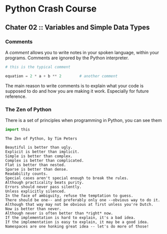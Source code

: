 # Python Crash Course
## Chater 02 :: Variables and Simple Data Types

### Comments
A *comment* allows you to write notes in your spoken language, within your programs. Comments are ignored by the Python interpreter.

```python
# this is the typical comment

equation = 2 * a + b ** 2        # another comment
```

The main reason to write comments is to explain what your code is supposed to do and how you are making it work. Especially for future reference.

### The Zen of Python
There is a set of principles when programming in Python, you can see them

```python {cmd}
import this
```
```
The Zen of Python, by Tim Peters

Beautiful is better than ugly.
Explicit is better than implicit.
Simple is better than complex.
Complex is better than complicated.
Flat is better than nested.
Sparse is better than dense.
Readability counts.
Special cases aren't special enough to break the rules.
Although practicality beats purity.
Errors should never pass silently.
Unless explicitly silenced.
In the face of ambiguity, refuse the temptation to guess.
There should be one-- and preferably only one --obvious way to do it.
Although that way may not be obvious at first unless you're Dutch.
Now is better than never.
Although never is often better than *right* now.
If the implementation is hard to explain, it's a bad idea.
If the implementation is easy to explain, it may be a good idea.
Namespaces are one honking great idea -- let's do more of those!
```
